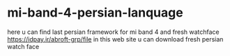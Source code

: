 # mi-band-4-persian-lanquage
here u can find last persian framework for mi band 4 and fresh watchface
https://idpay.ir/abroft-grp/file
in this web site u can download fresh persian watch face 

